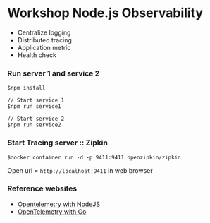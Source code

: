 # Workshop Node.js Observability
* Centralize logging
* Distributed tracing
* Application metric
* Health check

### Run server 1 and service 2
```
$npm install

// Start service 1
$npm run service1

// Start service 2
$npm run service2
```
### Start Tracing server :: Zipkin
```
$docker container run -d -p 9411:9411 openzipkin/zipkin
```

Open url = `http://localhost:9411` in web browser


### Reference websites
* [Opentelemetry with NodeJS](https://opentelemetry.io/docs/instrumentation/js/getting-started/nodejs/)
* [OpenTelemetry with Go](https://opentelemetry.io/docs/instrumentation/go/)

